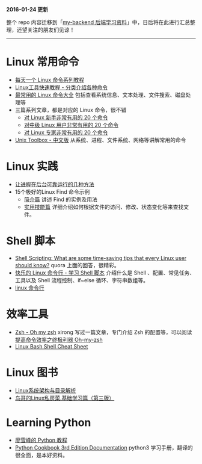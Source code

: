 
**2016-01-24 更新** 

整个 repo 内容迁移到「[my-backend 后端学习资料](https://github.com/xirong/my-backend)」中，日后将在此进行汇总整理，还望关注的朋友们见谅！

-----------
# Linux 常用命令
- [每天一个 Linux 命令系列教程](http://www.cnblogs.com/peida/archive/2012/12/05/2803591.html)
- [Linux工具快速教程 - 分类介绍各种命令](http://linuxtools-rst.readthedocs.org/zh_CN/latest/index.html)
- [最常用的 Linux 命令大全](http://codecloud.net/linux-commond-461.html) 包括查看系统信息、文本处理、文件搜索、磁盘处理等
- 三篇系列文章，都是对应的 Linux 命令，很不错
	+ [对 Linux 新手非常有用的 20 个命令](http://www.oschina.net/translate/useful-linux-commands-for-newbies)
	+ [对中级 Linux 用户非常有用的 20 个命令](http://www.oschina.net/translate/20-advanced-commands-for-middle-level-linux-users)
	+ [对 Linux 专家非常有用的 20 个命令](http://www.oschina.net/translate/20-advanced-commands-for-linux-experts)
- [Unix Toolbox - 中文版](http://cb.vu/unixtoolbox_zh_CN.xhtml) 从系统、进程、文件系统、网络等讲解常用的命令

# Linux 实践
- [让进程在后台可靠运行的几种方法](https://www.ibm.com/developerworks/cn/linux/l-cn-nohup/)
- 15个极好的Linux Find 命令示例
	+ [简介篇](http://www.oschina.net/translate/15-practical-linux-find-command-examples) 讲述 Find 的实例及用法
	+ [实用技能篇](http://www.oschina.net/translate/15-practical-unix-linux-find-command-examples-part-2) 详细介绍如何根据文件的访问、修改、状态变化等来查找文件。

# Shell 脚本
- [Shell Scripting: What are some time-saving tips that every Linux user should know?](https://www.quora.com/Shell-Scripting/What-are-some-time-saving-tips-that-every-Linux-user-should-know) quora 上面的回答，很精彩。
- [快乐的 Linux 命令行 - 学习 Shell 脚本](http://billie66.github.io/TLCL/book/zh/) 介绍什么是 Shell 、配置、常见任务、工具以及 Shell 流程控制、if~else 循环、字符串数组等。
- [linux 命令行](https://github.com/jlevy/the-art-of-command-line/blob/master/README-zh.md?f=tt&hmsr=toutiao.io&utm_medium=toutiao.io&utm_source=toutiao.io)

# 效率工具
- [Zsh - Oh my zsh](http://ohmyz.sh/) xirong 写过一篇文章，专门介绍 Zsh 的配置等，可以阅读[提高命令效率之终极利器 Oh-my-zsh](http://www.ixirong.com/2015/04/27/strong-bash-use-oh-my-zsh/)
- [Linux Bash Shell Cheat Sheet](http://cli.learncodethehardway.org/bash_cheat_sheet.pdf)

# Linux 图书
- [Linux系统架构与目录解析](http://book.douban.com/subject/3592797/)
- [鸟哥的Linux私房菜.基础学习篇（第三版）](http://book.douban.com/subject/4889838/)

# Learning Python
- [廖雪峰的 Python 教程](http://www.liaoxuefeng.com/wiki/0014316089557264a6b348958f449949df42a6d3a2e542c000)
- [Python Cookbook 3rd Edition Documentation](http://python3-cookbook.readthedocs.org/zh_CN/latest/index.html) python3 学习手册，翻译的很全面，是本好资料。
